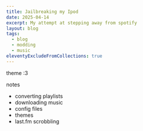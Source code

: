 ```yaml
---
title: Jailbreaking my Ipod
date: 2025-04-14
excerpt: My attempt at stepping away from spotify
layout: blog
tags:
  - blog
  - modding
  - music
eleventyExcludeFromCollections: true
---
```


[](https://doqmeat.com/journal/?z=/journal/2025/03)
[](https://www.reddit.com/r/IpodClassic/comments/15q7ia6/for_anyone_interested_in_playing_videos_on/)
[](https://www.rockbox.org/wiki/PluginMpegplayer.html)
[](https://www.rockbox.org/)
[](https://doubledouble.top/)
[](https://github.com/D0-0K/adwaitapod) theme :3

notes
- converting playlists
- downloading music
- config files
- themes
- last.fm scrobbling



